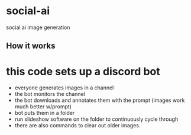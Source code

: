 # social-ai
social ai image generation

## How it works

# this code sets up a discord bot

* everyone generates images in a channel
* the bot monitors the channel
* the bot downloads and annotates them with the prompt (images work much better w/prompt)
* bot puts them in a folder
* run slideshow software on the folder to continuously cycle through
* there are also commands to clear out older images.

